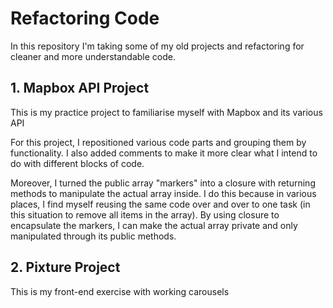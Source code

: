 # Refactoring Code
In this repository I'm taking some of my old projects and refactoring for cleaner and more understandable code.

## 1. Mapbox API Project
This is my practice project to familiarise myself with Mapbox and its various API

For this project, I repositioned various code parts and grouping them by functionality. I also added comments to make it more clear what I intend to do with different blocks of code.

Moreover, I turned the public array "markers" into a closure with returning methods to manipulate the actual array inside. I do this because in various places, I find myself reusing the same code over and over to one task (in this situation to remove all items in the array). By using closure to encapsulate the markers, I can make the actual array private and only manipulated through its public methods.

## 2. Pixture Project
This is my front-end exercise with working carousels
